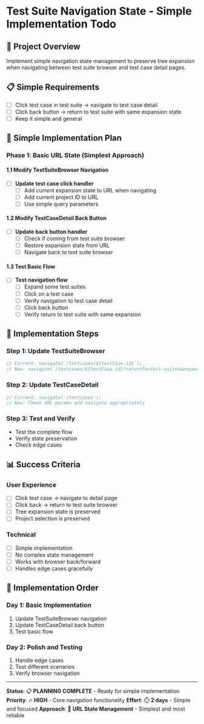 # Test Suite Navigation State - Simple Implementation Todo

## 🎯 **Project Overview**
Implement simple navigation state management to preserve tree expansion when navigating between test suite browser and test case detail pages.

## 📋 **Simple Requirements**
- [ ] Click test case in test suite → navigate to test case detail
- [ ] Click back button → return to test suite with same expansion state
- [ ] Keep it simple and general

## 🚀 **Simple Implementation Plan**

### **Phase 1: Basic URL State (Simplest Approach)**

#### **1.1 Modify TestSuiteBrowser Navigation**
- [ ] **Update test case click handler**
  - [ ] Add current expansion state to URL when navigating
  - [ ] Add current project ID to URL
  - [ ] Use simple query parameters

#### **1.2 Modify TestCaseDetail Back Button**
- [ ] **Update back button handler**
  - [ ] Check if coming from test suite browser
  - [ ] Restore expansion state from URL
  - [ ] Navigate back to test suite browser

#### **1.3 Test Basic Flow**
- [ ] **Test navigation flow**
  - [ ] Expand some test suites
  - [ ] Click on a test case
  - [ ] Verify navigation to test case detail
  - [ ] Click back button
  - [ ] Verify return to test suite with same expansion

## 🎯 **Implementation Steps**

### **Step 1: Update TestSuiteBrowser**
```javascript
// Current: navigate(`/testcases/${testCase.id}`);
// New: navigate(`/testcases/${testCase.id}?returnTo=test-suites&expanded=1,2,3&project=1`);
```

### **Step 2: Update TestCaseDetail**
```javascript
// Current: navigate('/testcases');
// New: Check URL params and navigate appropriately
```

### **Step 3: Test and Verify**
- Test the complete flow
- Verify state preservation
- Check edge cases

## 📊 **Success Criteria**

### **User Experience**
- [ ] Click test case → navigate to detail page
- [ ] Click back → return to test suite browser
- [ ] Tree expansion state is preserved
- [ ] Project selection is preserved

### **Technical**
- [ ] Simple implementation
- [ ] No complex state management
- [ ] Works with browser back/forward
- [ ] Handles edge cases gracefully

## 🔄 **Implementation Order**

### **Day 1: Basic Implementation**
1. Update TestSuiteBrowser navigation
2. Update TestCaseDetail back button
3. Test basic flow

### **Day 2: Polish and Testing**
1. Handle edge cases
2. Test different scenarios
3. Verify browser navigation

---

**Status**: 📋 **PLANNING COMPLETE** - Ready for simple implementation
**Priority**: 🔥 **HIGH** - Core navigation functionality
**Effort**: ⏱️ **2 days** - Simple and focused
**Approach**: 🎯 **URL State Management** - Simplest and most reliable 